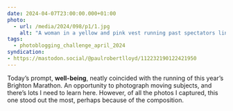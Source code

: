 ```yaml
---
date: 2024-04-07T23:00:00.000+01:00
photo:
  - url: /media/2024/098/p1/1.jpg
    alt: "A woman in a yellow and pink vest running past spectators lining the side of the road."
tags:
  - photoblogging_challenge_april_2024
syndication:
- https://mastodon.social/@paulrobertlloyd/112232190122421950
---
```


Today’s prompt, **well-being**, neatly coincided with the running of this year’s Brighton Marathon. An opportunity to photograph moving subjects, and there’s lots I need to learn here. However, of all the photos I captured, this one stood out the most, perhaps because of the composition.
